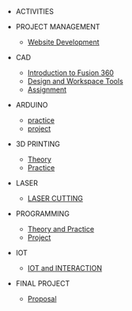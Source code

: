 <!--docs/_sidebar.md -->
- ACTIVITIES

 + PROJECT MANAGEMENT

    - [Website Development](AC/step/page.md)

 + CAD
  
    - [Introduction to Fusion 360](AC/CAD/installation.md)
    - [Design and Workspace Tools](AC/CAD/tools.md)
    - [Assignment](AC/CAD/handson.md)
  
 + ARDUINO

    - [practice](AC/Arduino/practice.md)
    - [project](AC/Arduino/project.md)

 + 3D PRINTING

   - [Theory](AC/3Dprinting/theory.md)
   - [Practice](AC/3Dprinting/practice.md)
 
 + LASER

   - [LASER CUTTING](#)

 + PROGRAMMING

   - [ Theory and Practice](AC/programming.md)
   - [Project](AC/program.md)

 + IOT

   - [IOT and INTERACTION](#)

 - FINAL PROJECT

   - [Proposal](AC/Project/proposal.md)
  
  
